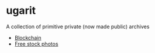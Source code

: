 # ugarit
A collection of primitive private (now made public) archives

- [Blockchain](blockchain.md)
- [Free stock photos](https://www.reddit.com/r/web_design/comments/2v5ts0/ultimate_collection_of_free_stock_photos_websites/)
